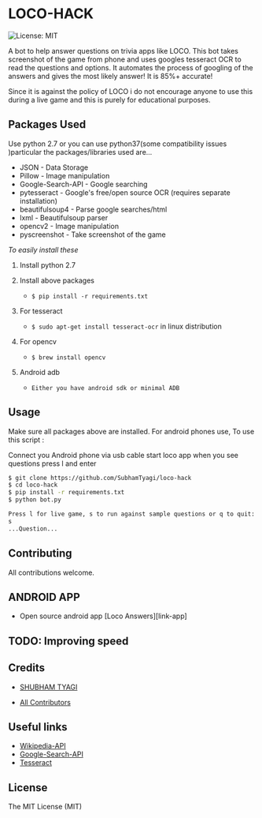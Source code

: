 # LOCO-HACK
![License: MIT][ico-license]



A bot to help answer questions on trivia apps like LOCO. This bot takes screenshot of the game from phone and uses googles tesseract OCR to read the questions and options. It automates the process of googling of the answers and gives the most likely answer! It is 85%+ accurate!

Since it is against the policy of LOCO i do not encourage anyone to use this during a live game and this is purely for educational purposes.  

## Packages Used

Use python 2.7  or you can use python37(some compatibility issues )particular the packages/libraries used are...

* JSON - Data Storage
* Pillow - Image manipulation
* Google-Search-API - Google searching
* pytesseract - Google's free/open source OCR (requires separate installation)
* beautifulsoup4 - Parse google searches/html
* lxml - Beautifulsoup parser
* opencv2 - Image manipulation
* pyscreenshot - Take screenshot of the game


*To easily install these*
1. Install python 2.7
2. Install above packages
    * `$ pip install -r requirements.txt`
3. For tesseract

    * `$ sudo apt-get install tesseract-ocr` in linux distribution
4. For opencv
    * `$ brew install opencv`
5. Android adb
    * `Either you have android sdk or minimal ADB`

## Usage

Make sure all packages above are installed. For android phones use, To use this script :

Connect you Android phone via usb cable start loco app when you see questions press l and enter

```bash
$ git clone https://github.com/SubhamTyagi/loco-hack
$ cd loco-hack
$ pip install -r requirements.txt
$ python bot.py

Press l for live game, s to run against sample questions or q to quit:
s
...Question...
```

## Contributing

All contributions welcome.

## ANDROID APP 

- Open source android app [Loco Answers][link-app]

## TODO: Improving speed

## Credits
- [SHUBHAM TYAGI][link-author]

- [All Contributors][link-contributors]

## Useful links

- [Wikipedia-API][link-wikiapi]
- [Google-Search-API][link-gapi]
- [Tesseract][link-tesseract]

## License

The MIT License (MIT)

[ico-license]: https://img.shields.io/badge/license-MIT-brightgreen.svg?style=flat-square

[link-author]: https://github.com/SubhamTyagi/

[link-contributors]: ../../contributors
[link-wikiapi]: https://pypi.python.org/pypi/wikipedia
[link-gapi]: https://github.com/abenassi/Google-Search-API
[link-mike]: https://github.com/mikealmond/hq-trivia-assistant
[link-tesseract]: https://github.com/tesseract-ocr/tesseract/wiki
[loco-app]: https://github.com/SubhamTyagi/loco-answers

[sampq]: ()
